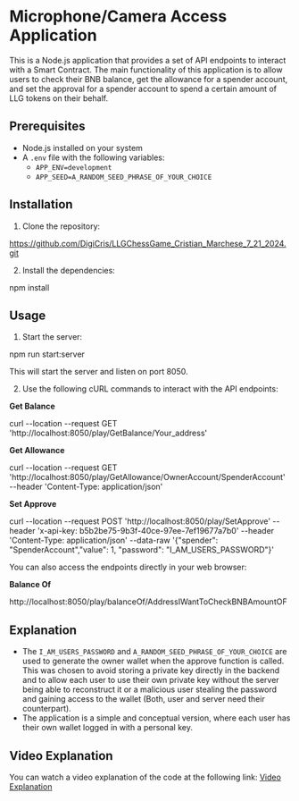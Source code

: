 # Microphone/Camera Access Application

This is a Node.js application that provides a set of API endpoints to interact with a Smart Contract. The main functionality of this application is to allow users to check their BNB balance, get the allowance for a spender account, and set the approval for a spender account to spend a certain amount of LLG tokens on their behalf.

## Prerequisites

- Node.js installed on your system
- A `.env` file with the following variables:
  - `APP_ENV=development`
  - `APP_SEED=A_RANDOM_SEED_PHRASE_OF_YOUR_CHOICE`

## Installation

1. Clone the repository:

https://github.com/DigiCris/LLGChessGame_Cristian_Marchese_7_21_2024.git

2. Install the dependencies:

npm install

## Usage

1. Start the server:

npm run start:server

This will start the server and listen on port 8050.

2. Use the following cURL commands to interact with the API endpoints:

**Get Balance**

curl --location --request GET 'http://localhost:8050/play/GetBalance/Your_address'

**Get Allowance**

curl --location --request GET 'http://localhost:8050/play/GetAllowance/OwnerAccount/SpenderAccount' --header 'Content-Type: application/json'

**Set Approve**

curl --location --request POST 'http://localhost:8050/play/SetApprove' --header 'x-api-key: b5b2be75-9b3f-40ce-97ee-7ef19677a7b0' --header 'Content-Type: application/json' --data-raw '{"spender": "SpenderAccount","value": 1, "password": "I_AM_USERS_PASSWORD"}'

You can also access the endpoints directly in your web browser:

**Balance Of**

http://localhost:8050/play/balanceOf/AddressIWantToCheckBNBAmountOF

## Explanation

- The `I_AM_USERS_PASSWORD` and `A_RANDOM_SEED_PHRASE_OF_YOUR_CHOICE` are used to generate the owner wallet when the approve function is called. This was chosen to avoid storing a private key directly in the backend and to allow each user to use their own private key without the server being able to reconstruct it or a malicious user stealing the password and gaining access to the wallet (Both, user and server need their counterpart).
- The application is a simple and conceptual version, where each user has their own wallet logged in with a personal key.

## Video Explanation

You can watch a video explanation of the code at the following link:
[Video Explanation](https://www.awesomescreenshot.com/video/29757978?key=0a8947eafd54d11361c6cfea13ff3f44)